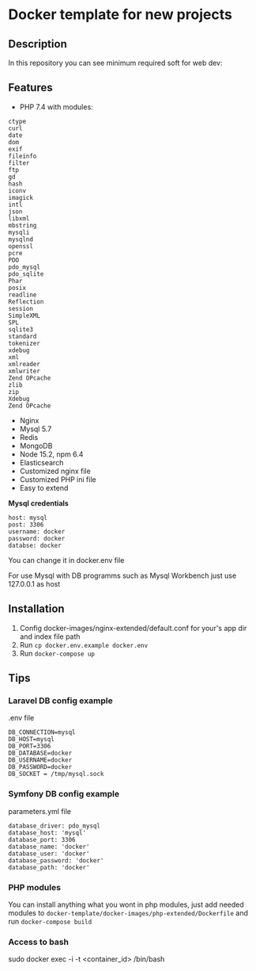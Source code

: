 # Docker template for new projects

## Description

In this repository you can see minimum required soft for web dev:

## Features

* PHP 7.4 with modules:

```
ctype
curl
date
dom
exif
fileinfo
filter
ftp
gd
hash
iconv
imagick
intl
json
libxml
mbstring
mysqli
mysqlnd
openssl
pcre
PDO
pdo_mysql
pdo_sqlite
Phar
posix
readline
Reflection
session
SimpleXML
SPL
sqlite3
standard
tokenizer
xdebug
xml
xmlreader
xmlwriter
Zend OPcache
zlib
zip
Xdebug
Zend OPcache
```

* Nginx
* Mysql 5.7
* Redis
* MongoDB
* Node 15.2, npm 6.4
* Elasticsearch
* Customized nginx file
* Customized PHP ini file
* Easy to extend

**Mysql credentials**

```
host: mysql
post: 3306
username: docker
password: docker
databse: docker
```

You can change it in docker.env file

For use Mysql with DB programms such as Mysql Workbench just use 127.0.0.1 as host

## Installation

1. Config docker-images/nginx-extended/default.conf for your's app dir and index file path
2. Run `cp docker.env.example docker.env`
3. Run `docker-compose up` 

## Tips

### Laravel DB config example

.env file

```
DB_CONNECTION=mysql
DB_HOST=mysql
DB_PORT=3306
DB_DATABASE=docker
DB_USERNAME=docker
DB_PASSWORD=docker
DB_SOCKET = /tmp/mysql.sock
```
### Symfony DB config example

parameters.yml file

```
database_driver: pdo_mysql
database_host: 'mysql'
database_port: 3306
database_name: 'docker'
database_user: 'docker'
database_password: 'docker'
database_path: 'docker'
```

### PHP modules

You can install anything what you wont in php modules, just add needed modules to `docker-template/docker-images/php-extended/Dockerfile` 
and run `docker-compose build` 

### Access to bash

sudo docker exec -i -t <container_id> /bin/bash
